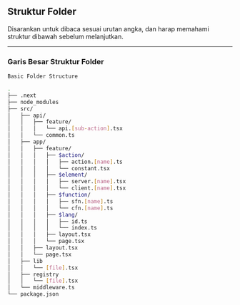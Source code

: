 ## Struktur Folder

Disarankan untuk dibaca sesuai urutan angka, dan harap memahami struktur dibawah sebelum melanjutkan.

___

### Garis Besar Struktur Folder

`Basic Folder Structure`
```sh
.
├── .next
├── node_modules
├── src/
│   ├── api/
│   │   ├── feature/
│   │   │   └── api.[sub-action].tsx
│   │   └── common.ts
│   ├── app/
│   │   ├── feature/
│   │   │   ├── $action/
│   │   │   │   ├── action.[name].ts
│   │   │   │   └── constant.tsx
│   │   │   ├── $element/
│   │   │   │   ├── server.[name].tsx
│   │   │   │   └── client.[name].tsx
│   │   │   ├── $function/
│   │   │   │   ├── sfn.[name].ts
│   │   │   │   └── cfn.[name].ts
│   │   │   ├── $lang/
│   │   │   │   ├── id.ts
│   │   │   │   └── index.ts
│   │   │   ├── layout.tsx
│   │   │   └── page.tsx
│   │   ├── layout.tsx
│   │   └── page.tsx
│   ├── lib
│   │   └── [file].tsx
│   ├── registry
│   │   └── [file].tsx
│   └── middleware.ts
└── package.json
```
